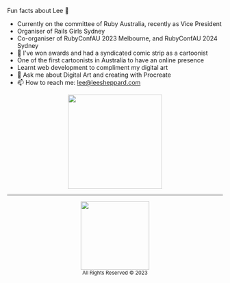 Fun facts about Lee 👋

- Currently on the committee of Ruby Australia, recently as Vice President
- Organiser of Rails Girls Sydney
- Co-organiser of RubyConfAU 2023 Melbourne, and RubyConfAU 2024 Sydney
- 🔭 I've won awards and had a syndicated comic strip as a cartoonist
- One of the first cartoonists in Australia to have an online presence
- Learnt web development to compliment my digital art
- 💬 Ask me about Digital Art and creating with Procreate
- 📫 How to reach me: lee@leesheppard.com

<p align="center">
<img src="https://res.cloudinary.com/leesheppard/image/upload/v1610525264/artwork/mandolorians.png" width="220">
</p>

------
<p align="center">
<img src="https://res.cloudinary.com/leesheppard/image/upload/v1496495524/Lee-Sheppard-Black_iv1j84.png" width="160"><br />
<small>All Rights Reserved © 2023</small>
</p>

<!-- illustrations are subject to copyright © Lee Sheppard 2021, and cannot be reproduced/used without permission -->

